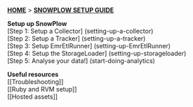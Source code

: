 [**HOME**](Home) > [**SNOWPLOW SETUP GUIDE**](Setting-up-SnowPlow)

**Setup up SnowPlow**  
[Step 1: Setup a Collector] (setting-up-a-collector)  
[Step 2: Setup a Tracker] (setting-up-a-tracker)  
[Step 3: Setup EmrEtlRunner] (setting-up-EmrEtlRunner)  
[Step 4: Setup the StorageLoader] (setting-up-storageloader)  
[Step 5: Analyse your data!] (start-doing-analytics)  

**Useful resources**  
[[Troubleshooting]]  
[[Ruby and RVM setup]]  
[[Hosted assets]]  